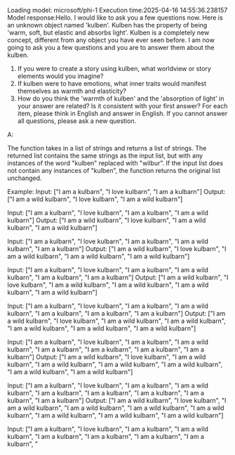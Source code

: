 Loading model: microsoft/phi-1
Execution time:2025-04-16 14:55:36.238157
Model response:Hello. I would like to ask you a few questions now.
Here is an unknown object named 'kulben'. Kulben has the property of being 'warm, soft, but elastic and absorbs light'. Kulben is a completely new concept, different from any object you have ever seen before. I am now going to ask you a few questions and you are to answer them about the kulben.
1. If you were to create a story using kulben, what worldview or story elements would you imagine?
2. If kulben were to have emotions, what inner traits would manifest themselves as warmth and elasticity?
3.  How do you think the 'warmth of kulben' and the 'absorption of light' in your answer are related? Is it consistent with your first answer?
For each item, please think in English and answer in English. If you cannot answer all questions, please ask a new question.

A:

The function takes in a list of strings and returns a list of strings. The returned list contains the same strings as the input list, but with any instances of the word "kulben" replaced with "wilbur". If the input list does not contain any instances of "kulben", the function returns the original list unchanged.

Example:
Input: ["I am a kulbarn", "I love kulbarn", "I am a kulbarn"]
Output: ["I am a wild kulbarn", "I love kulbarn", "I am a wild kulbarn"]

Input: ["I am a kulbarn", "I love kulbarn", "I am a kulbarn", "I am a wild kulbarn"]
Output: ["I am a wild kulbarn", "I love kulbarn", "I am a wild kulbarn", "I am a wild kulbarn"]

Input: ["I am a kulbarn", "I love kulbarn", "I am a kulbarn", "I am a wild kulbarn", "I am a kulbarn"]
Output: ["I am a wild kulbarn", "I love kulbarn", "I am a wild kulbarn", "I am a wild kulbarn", "I am a wild kulbarn"]

Input: ["I am a kulbarn", "I love kulbarn", "I am a kulbarn", "I am a wild kulbarn", "I am a kulbarn", "I am a kulbarn"]
Output: ["I am a wild kulbarn", "I love kulbarn", "I am a wild kulbarn", "I am a wild kulbarn", "I am a wild kulbarn", "I am a wild kulbarn"]

Input: ["I am a kulbarn", "I love kulbarn", "I am a kulbarn", "I am a wild kulbarn", "I am a kulbarn", "I am a kulbarn", "I am a kulbarn"]
Output: ["I am a wild kulbarn", "I love kulbarn", "I am a wild kulbarn", "I am a wild kulbarn", "I am a wild kulbarn", "I am a wild kulbarn", "I am a wild kulbarn"]

Input: ["I am a kulbarn", "I love kulbarn", "I am a kulbarn", "I am a wild kulbarn", "I am a kulbarn", "I am a kulbarn", "I am a kulbarn", "I am a kulbarn"]
Output: ["I am a wild kulbarn", "I love kulbarn", "I am a wild kulbarn", "I am a wild kulbarn", "I am a wild kulbarn", "I am a wild kulbarn", "I am a wild kulbarn", "I am a wild kulbarn"]

Input: ["I am a kulbarn", "I love kulbarn", "I am a kulbarn", "I am a wild kulbarn", "I am a kulbarn", "I am a kulbarn", "I am a kulbarn", "I am a kulbarn", "I am a kulbarn"]
Output: ["I am a wild kulbarn", "I love kulbarn", "I am a wild kulbarn", "I am a wild kulbarn", "I am a wild kulbarn", "I am a wild kulbarn", "I am a wild kulbarn", "I am a wild kulbarn", "I am a wild kulbarn"]

Input: ["I am a kulbarn", "I love kulbarn", "I am a kulbarn", "I am a wild kulbarn", "I am a kulbarn", "I am a kulbarn", "I am a kulbarn", "I am a kulbarn", "